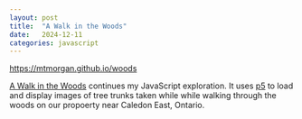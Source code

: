 ```yaml
---
layout: post
title:  "A Walk in the Woods"
date:   2024-12-11
categories: javascript
---
```


<https://mtmorgan.github.io/woods>

[A Walk in the Woods][woods] continues my JavaScript exploration. It
uses [p5][] to load and display images of tree trunks taken while
while walking through the woods on our propoerty near Caledon East,
Ontario.

[woods]: https://mtmorgan.github.io/woods/
[p5]: https://p5js.org

